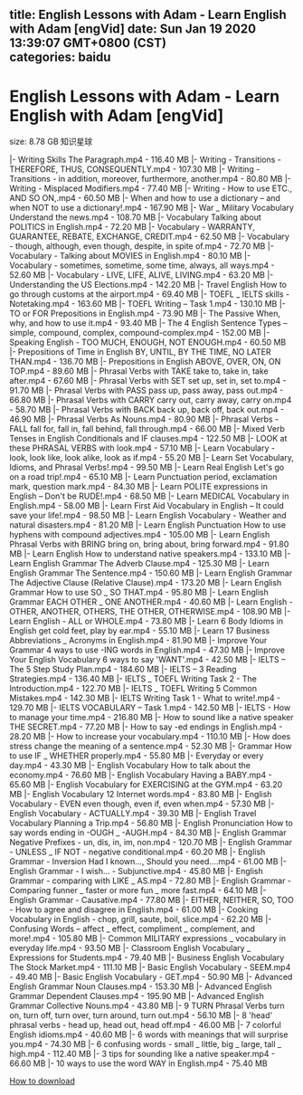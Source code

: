 
title: English Lessons with Adam - Learn English with Adam [engVid]
date: Sun Jan 19 2020 13:39:07 GMT+0800 (CST)    
categories: baidu
---

# English Lessons with Adam - Learn English with Adam [engVid]
size: 8.78 GB
 知识星球
 
|- Writing Skills The Paragraph.mp4 - 116.40 MB
|- Writing - Transitions - THEREFORE, THUS, CONSEQUENTLY.mp4 - 107.30 MB
|- Writing - Transitions - in addition, moreover, furthermore, another.mp4 - 80.80 MB
|- Writing - Misplaced Modifiers.mp4 - 77.40 MB
|- Writing - How to use ETC., AND SO ON,.mp4 - 60.50 MB
|- When and how to use a dictionary – and when NOT to use a dictionary!.mp4 - 167.90 MB
|- War _ Military Vocabulary Understand the news.mp4 - 108.70 MB
|- Vocabulary Talking about POLITICS in English.mp4 - 72.20 MB
|- Vocabulary - WARRANTY, GUARANTEE, REBATE, EXCHANGE, CREDIT.mp4 - 62.50 MB
|- Vocabulary - though, although, even though, despite, in spite of.mp4 - 72.70 MB
|- Vocabulary - Talking about MOVIES in English.mp4 - 80.10 MB
|- Vocabulary - sometimes, sometime, some time, always, all ways.mp4 - 52.60 MB
|- Vocabulary - LIVE, LIFE, ALIVE, LIVING.mp4 - 63.20 MB
|- Understanding the US Elections.mp4 - 142.20 MB
|- Travel English How to go through customs at the airport.mp4 - 69.40 MB
|- TOEFL _ IELTS skills - Notetaking.mp4 - 163.60 MB
|- TOEFL Writing – Task 1.mp4 - 130.10 MB
|- TO or FOR Prepositions in English.mp4 - 73.90 MB
|- The Passive When, why, and how to use it.mp4 - 93.40 MB
|- The 4 English Sentence Types – simple, compound, complex, compound-complex.mp4 - 152.00 MB
|- Speaking English - TOO MUCH, ENOUGH, NOT ENOUGH.mp4 - 60.50 MB
|- Prepositions of Time in English BY, UNTIL, BY THE TIME, NO LATER THAN.mp4 - 136.70 MB
|- Prepositions in English ABOVE, OVER, ON, ON TOP.mp4 - 89.60 MB
|- Phrasal Verbs with TAKE take to, take in, take after.mp4 - 67.60 MB
|- Phrasal Verbs with SET set up, set in, set to.mp4 - 91.70 MB
|- Phrasal Verbs with PASS pass up, pass away, pass out.mp4 - 66.80 MB
|- Phrasal Verbs with CARRY carry out, carry away, carry on.mp4 - 58.70 MB
|- Phrasal Verbs with BACK back up, back off, back out.mp4 - 46.90 MB
|- Phrasal Verbs As Nouns.mp4 - 80.90 MB
|- Phrasal Verbs - FALL fall for, fall in, fall behind, fall through.mp4 - 66.00 MB
|- Mixed Verb Tenses in English Conditionals and IF clauses.mp4 - 122.50 MB
|- LOOK at these PHRASAL VERBS with look.mp4 - 57.10 MB
|- Learn Vocabulary - look, look like, look alike, look as if.mp4 - 55.20 MB
|- Learn Set Vocabulary, Idioms, and Phrasal Verbs!.mp4 - 99.50 MB
|- Learn Real English Let's go on a road trip!.mp4 - 65.10 MB
|- Learn Punctuation period, exclamation mark, question mark.mp4 - 84.30 MB
|- Learn POLITE expressions in English – Don't be RUDE!.mp4 - 68.50 MB
|- Learn MEDICAL Vocabulary in English.mp4 - 58.00 MB
|- Learn First Aid Vocabulary in English – It could save your life!.mp4 - 98.50 MB
|- Learn English Vocabulary - Weather and natural disasters.mp4 - 81.20 MB
|- Learn English Punctuation How to use hyphens with compound adjectives.mp4 - 105.00 MB
|- Learn English Phrasal Verbs with BRING bring on, bring about, bring forward.mp4 - 91.80 MB
|- Learn English How to understand native speakers.mp4 - 133.10 MB
|- Learn English Grammar The Adverb Clause.mp4 - 125.30 MB
|- Learn English Grammar The Sentence.mp4 - 150.60 MB
|- Learn English Grammar The Adjective Clause (Relative Clause).mp4 - 173.20 MB
|- Learn English Grammar How to use SO _ SO THAT.mp4 - 95.80 MB
|- Learn English Grammar EACH OTHER _ ONE ANOTHER.mp4 - 40.60 MB
|- Learn English - OTHER, ANOTHER, OTHERS, THE OTHER, OTHERWISE.mp4 - 108.90 MB
|- Learn English - ALL or WHOLE.mp4 - 73.80 MB
|- Learn 6 Body Idioms in English get cold feet, play by ear.mp4 - 55.10 MB
|- Learn 17 Business Abbreviations _ Acronyms in English.mp4 - 81.90 MB
|- Improve Your Grammar 4 ways to use -ING words in English.mp4 - 47.30 MB
|- Improve Your English Vocabulary 6 ways to say 'WANT'.mp4 - 42.50 MB
|- IELTS – The 5 Step Study Plan.mp4 - 184.60 MB
|- IELTS – 3 Reading Strategies.mp4 - 136.40 MB
|- IELTS _ TOEFL Writing Task 2 - The Introduction.mp4 - 122.70 MB
|- IELTS _ TOEFL Writing 5 Common Mistakes.mp4 - 142.30 MB
|- IELTS Writing Task 1 - What to write!.mp4 - 129.70 MB
|- IELTS VOCABULARY – Task 1.mp4 - 142.50 MB
|- IELTS - How to manage your time.mp4 - 216.80 MB
|- How to sound like a native speaker THE SECRET.mp4 - 77.20 MB
|- How to say -ed endings in English.mp4 - 28.20 MB
|- How to increase your vocabulary.mp4 - 110.10 MB
|- How does stress change the meaning of a sentence.mp4 - 52.30 MB
|- Grammar How to use IF _ WHETHER properly.mp4 - 55.80 MB
|- Everyday or every day.mp4 - 43.30 MB
|- English Vocabulary How to talk about the economy.mp4 - 76.60 MB
|- English Vocabulary Having a BABY.mp4 - 65.60 MB
|- English Vocabulary for EXERCISING at the GYM.mp4 - 63.20 MB
|- English Vocabulary 12 Internet words.mp4 - 83.80 MB
|- English Vocabulary - EVEN even though, even if, even when.mp4 - 57.30 MB
|- English Vocabulary - ACTUALLY.mp4 - 39.30 MB
|- English Travel Vocabulary Planning a Trip.mp4 - 56.80 MB
|- English Pronunciation How to say words ending in -OUGH _ -AUGH.mp4 - 84.30 MB
|- English Grammar Negative Prefixes - un, dis, in, im, non.mp4 - 120.70 MB
|- English Grammar - UNLESS _ IF NOT - negative conditional.mp4 - 60.20 MB
|- English Grammar - Inversion Had I known..., Should you need....mp4 - 61.00 MB
|- English Grammar - I wish... - Subjunctive.mp4 - 45.80 MB
|- English Grammar - comparing with LIKE _ AS.mp4 - 72.80 MB
|- English Grammar - Comparing funner _ faster or more fun _ more fast.mp4 - 64.10 MB
|- English Grammar - Causative.mp4 - 77.80 MB
|- EITHER, NEITHER, SO, TOO - How to agree and disagree in English.mp4 - 61.00 MB
|- Cooking Vocabulary in English - chop, grill, saute, boil, slice.mp4 - 62.20 MB
|- Confusing Words – affect _ effect, compliment _ complement, and more!.mp4 - 105.80 MB
|- Common MILITARY expressions _ vocabulary in everyday life.mp4 - 93.50 MB
|- Classroom English Vocabulary _ Expressions for Students.mp4 - 79.40 MB
|- Business English Vocabulary The Stock Market.mp4 - 111.10 MB
|- Basic English Vocabulary - SEEM.mp4 - 49.40 MB
|- Basic English Vocabulary - GET.mp4 - 50.90 MB
|- Advanced English Grammar Noun Clauses.mp4 - 153.30 MB
|- Advanced English Grammar Dependent Clauses.mp4 - 195.90 MB
|- Advanced English Grammar Collective Nouns.mp4 - 43.80 MB
|- 9 TURN Phrasal Verbs turn on, turn off, turn over, turn around, turn out.mp4 - 56.10 MB
|- 8 'head' phrasal verbs - head up, head out, head off.mp4 - 46.00 MB
|- 7 colorful English idioms.mp4 - 40.60 MB
|- 6 words with meanings that will surprise you.mp4 - 74.30 MB
|- 6 confusing words - small _ little, big _ large, tall _ high.mp4 - 112.40 MB
|- 3 tips for sounding like a native speaker.mp4 - 66.60 MB
|- 10 ways to use the word WAY in English.mp4 - 75.40 MB

[How to download](https://bpcam.bemobtrk.com/go/2ceec3aa-1ca2-46d6-b9ff-aaa5c184517c?jno=3224)